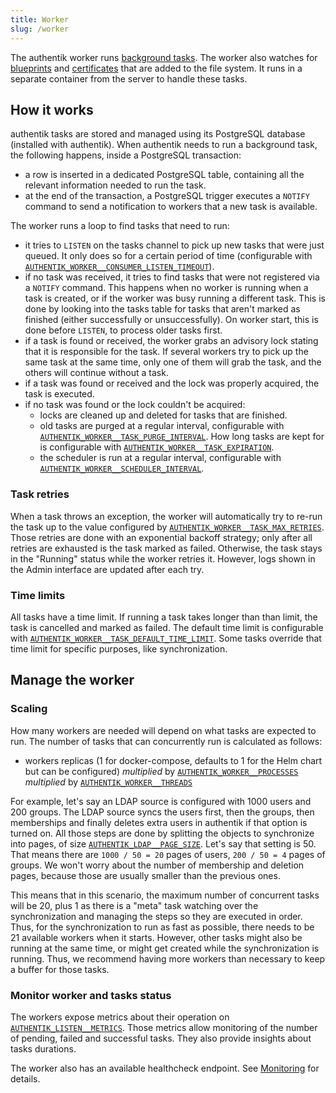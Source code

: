 ```yaml
---
title: Worker
slug: /worker
---
```


The authentik worker runs [background tasks](../background-tasks.md). The worker also watches for [blueprints](../../customize/blueprints/index.mdx#storage---file) and [certificates](../certificates.md#external-certificates) that are added to the file system. It runs in a separate container from the server to handle these tasks.

## How it works

authentik tasks are stored and managed using its PostgreSQL database (installed with authentik). When authentik needs to run a background task, the following happens, inside a PostgreSQL transaction:

- a row is inserted in a dedicated PostgreSQL table, containing all the relevant information needed to run the task.
- at the end of the transaction, a PostgreSQL trigger executes a `NOTIFY` command to send a notification to workers that a new task is available.

The worker runs a loop to find tasks that need to run:

- it tries to `LISTEN` on the tasks channel to pick up new tasks that were just queued. It only does so for a certain period of time (configurable with [`AUTHENTIK_WORKER__CONSUMER_LISTEN_TIMEOUT`](../../install-config/configuration/configuration.mdx#authentik_worker__consumer_listen_timeout)).
- if no task was received, it tries to find tasks that were not registered via a `NOTIFY` command. This happens when no worker is running when a task is created, or if the worker was busy running a different task. This is done by looking into the tasks table for tasks that aren't marked as finished (either successfully or unsuccessfully). On worker start, this is done before `LISTEN`, to process older tasks first.
- if a task is found or received, the worker grabs an advisory lock stating that it is responsible for the task. If several workers try to pick up the same task at the same time, only one of them will grab the task, and the others will continue without a task.
- if a task was found or received and the lock was properly acquired, the task is executed.
- if no task was found or the lock couldn't be acquired:
    - locks are cleaned up and deleted for tasks that are finished.
    - old tasks are purged at a regular interval, configurable with [`AUTHENTIK_WORKER__TASK_PURGE_INTERVAL`](../../install-config/configuration/configuration.mdx#authentik_worker__task_purge_interval). How long tasks are kept for is configurable with [`AUTHENTIK_WORKER__TASK_EXPIRATION`](../../install-config/configuration/configuration.mdx#authentik_worker__task_expiration).
    - the scheduler is run at a regular interval, configurable with [`AUTHENTIK_WORKER__SCHEDULER_INTERVAL`](../../install-config/configuration/configuration.mdx#authentik_worker__scheduler_interval).

### Task retries

When a task throws an exception, the worker will automatically try to re-run the task up to the value configured by [`AUTHENTIK_WORKER__TASK_MAX_RETRIES`](../../install-config/configuration/configuration.mdx#authentik_worker__task_max_retries). Those retries are done with an exponential backoff strategy; only after all retries are exhausted is the task marked as failed. Otherwise, the task stays in the "Running" status while the worker retries it. However, logs shown in the Admin interface are updated after each try.

### Time limits

All tasks have a time limit. If running a task takes longer than than limit, the task is cancelled and marked as failed. The default time limit is configurable with [`AUTHENTIK_WORKER__TASK_DEFAULT_TIME_LIMIT`](../../install-config/configuration/configuration.mdx#authentik_worker__task_default_time_limit). Some tasks override that time limit for specific purposes, like synchronization.

## Manage the worker

### Scaling

How many workers are needed will depend on what tasks are expected to run. The number of tasks that can concurrently run is calculated as follows:
- workers replicas (1 for docker-compose, defaults to 1 for the Helm chart but can be configured) *multiplied* by [`AUTHENTIK_WORKER__PROCESSES`](../../install-config/configuration/configuration.mdx#authentik_worker__processes) *multiplied* by [`AUTHENTIK_WORKER__THREADS`](../../install-config/configuration/configuration.mdx#authentik_worker__threads)

For example, let's say an LDAP source is configured with 1000 users and 200 groups. The LDAP source syncs the users first, then the groups, then memberships and finally deletes extra users in authentik if that option is turned on. All those steps are done by splitting the objects to synchronize into pages, of size [`AUTHENTIK_LDAP__PAGE_SIZE`](../../install-config/configuration/configuration.mdx#authentik_ldap__page_size). Let's say that setting is 50. That means there are `1000 / 50 = 20` pages of users, `200 / 50 = 4` pages of groups. We won't worry about the number of membership and deletion pages, because those are usually smaller than the previous ones.

This means that in this scenario, the maximum number of concurrent tasks will be 20, plus 1 as there is a "meta" task watching over the synchronization and managing the steps so they are executed in order. Thus, for the synchronization to run as fast as possible, there needs to be 21 available workers when it starts. However, other tasks might also be running at the same time, or might get created while the synchronization is running. Thus, we recommend having more workers than necessary to keep a buffer for those tasks.

### Monitor worker and tasks status

The workers expose metrics about their operation on [`AUTHENTIK_LISTEN__METRICS`](../../install-config/configuration/configuration.mdx#authentik_listen__metrics). Those metrics allow monitoring of the number of pending, failed and successful tasks. They also provide insights about tasks durations.

The worker also has an available healthcheck endpoint. See [Monitoring](./monitoring.md#worker-monitoring) for details.
